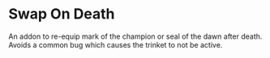 # Swap On Death

An addon to re-equip mark of the champion or seal of the dawn after death. Avoids a common bug which causes the trinket to not be active.
